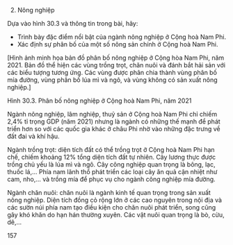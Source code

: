 2. Nông nghiệp

Dựa vào hình 30.3 và thông tin trong bài, hãy:
- Trình bày đặc điểm nổi bật của ngành nông nghiệp ở Cộng hoà Nam Phi.
- Xác định sự phân bố của một số nông sản chính ở Cộng hoà Nam Phi.

[Hình ảnh minh họa bản đồ phân bố nông nghiệp ở Cộng hòa Nam Phi, năm 2021. Bản đồ thể hiện các vùng trồng trọt, chăn nuôi và đánh bắt hải sản với các biểu tượng tương ứng. Các vùng được phân chia thành vùng phân bố mía đường, vùng phân bố lúa mì và ngô, và vùng không có sản xuất nông nghiệp.]

Hình 30.3. Phân bố nông nghiệp ở Cộng hoà Nam Phi, năm 2021

Ngành nông nghiệp, lâm nghiệp, thuỷ sản ở Cộng hoà Nam Phi chỉ chiếm 2,4% tỉ trọng GDP (năm 2021) nhưng là ngành có những thế mạnh để phát triển hơn so với các quốc gia khác ở châu Phi nhờ vào những đặc trưng về đất đai và khí hậu.

Ngành trồng trọt: diện tích đất có thể trồng trọt ở Cộng hoà Nam Phi hạn chế, chiếm khoảng 12% tổng diện tích đất tự nhiên. Cây lương thực được trồng chủ yếu là lúa mì và ngô. Cây công nghiệp quan trọng là bông, lạc, thuốc lá,... Phía nam lãnh thổ phát triển các loại cây ăn quả cận nhiệt như cam, nho,... và trồng mía để phục vụ cho ngành công nghiệp mía đường.

Ngành chăn nuôi: chăn nuôi là ngành kinh tế quan trọng trong sản xuất nông nghiệp. Diện tích đồng cỏ rộng lớn ở các cao nguyên trong nội địa và các sườn núi phía nam tạo điều kiện cho chăn nuôi phát triển, song cũng gây khó khăn do hạn hán thường xuyên. Các vật nuôi quan trọng là bò, cừu, dê,...

157